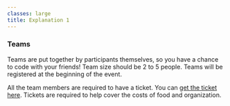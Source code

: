```yaml
---
classes: large
title: Explanation 1
---
```


<section markdown="1">

### Teams

Teams are put together by participants themselves, so you have a chance to code with your friends! Team size should be 2 to 5 people. Teams will be registered at the beginning of the event.

All the team members are required to have a ticket. You can [get the ticket here](https://goo.gl/forms/67DeV5SXL0Pl24403). Tickets are required to help cover the costs of food and organization.

</section>
